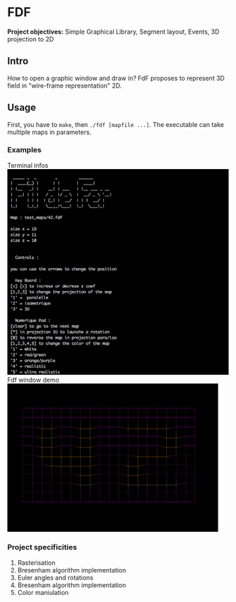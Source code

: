 # FDF

**Project objectives:** Simple Graphical Library, Segment layout, Events, 3D projection to 2D

## Intro

How to open a graphic window and draw in? FdF proposes to represent 3D field in "wire-frame representation" 2D.

## Usage

First, you have to `make`, then `./fdf [mapfile ...]`.
The executable can take multiple maps in parameters.

### Examples

Terminal infos</br>
![alt text](https://github.com/Talasta/My42Cursus/blob/master/4_fdf/.resources/fdf_menu.png?raw=true "Terminal infos")
</br>
Fdf window demo</br>
![alt text](https://github.com/Talasta/My42Cursus/blob/master/4_fdf/.resources/fdf.gif?raw=true "Fdf window demo")

### Project specificities

1. Rasterisation
2. Bresenham algorithm implementation
3. Euler angles and rotations
4. Bresenham algorithm implementation
5. Color maniulation
